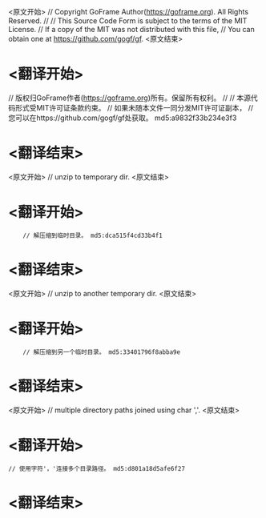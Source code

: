 
<原文开始>
// Copyright GoFrame Author(https://goframe.org). All Rights Reserved.
//
// This Source Code Form is subject to the terms of the MIT License.
// If a copy of the MIT was not distributed with this file,
// You can obtain one at https://github.com/gogf/gf.
<原文结束>

# <翻译开始>
// 版权归GoFrame作者(https://goframe.org)所有。保留所有权利。
//
// 本源代码形式受MIT许可证条款约束。
// 如果未随本文件一同分发MIT许可证副本，
// 您可以在https://github.com/gogf/gf处获取。 md5:a9832f33b234e3f3
# <翻译结束>


<原文开始>
// unzip to temporary dir.
<原文结束>

# <翻译开始>
		// 解压缩到临时目录。 md5:dca515f4cd33b4f1
# <翻译结束>


<原文开始>
// unzip to another temporary dir.
<原文结束>

# <翻译开始>
		// 解压缩到另一个临时目录。 md5:33401796f8abba9e
# <翻译结束>


<原文开始>
// multiple directory paths joined using char ','.
<原文结束>

# <翻译开始>
	// 使用字符'，'连接多个目录路径。 md5:d801a18d5afe6f27
# <翻译结束>

